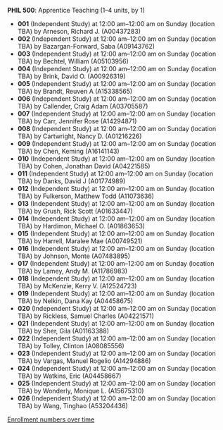 **PHIL 500**: Apprentice Teaching (1–4 units, by 1)

- **001** (Independent Study) at 12:00 am–12:00 am on Sunday (location TBA) by Arneson, Richard J. (A00437283)
- **002** (Independent Study) at 12:00 am–12:00 am on Sunday (location TBA) by Bazargan-Forward, Saba (A09143762)
- **003** (Independent Study) at 12:00 am–12:00 am on Sunday (location TBA) by Bechtel, William (A05103956)
- **004** (Independent Study) at 12:00 am–12:00 am on Sunday (location TBA) by Brink, David O. (A00926319)
- **005** (Independent Study) at 12:00 am–12:00 am on Sunday (location TBA) by Brandt, Reuven A (A15338565)
- **006** (Independent Study) at 12:00 am–12:00 am on Sunday (location TBA) by Callender, Craig Adam (A03705587)
- **007** (Independent Study) at 12:00 am–12:00 am on Sunday (location TBA) by Carr, Jennifer Rose (A14294871)
- **008** (Independent Study) at 12:00 am–12:00 am on Sunday (location TBA) by Cartwright, Nancy D. (A01216226)
- **009** (Independent Study) at 12:00 am–12:00 am on Sunday (location TBA) by Chen, Keming (A16141143)
- **010** (Independent Study) at 12:00 am–12:00 am on Sunday (location TBA) by Cohen, Jonathan David (A04221585)
- **011** (Independent Study) at 12:00 am–12:00 am on Sunday (location TBA) by Danks, David J (A01774989)
- **012** (Independent Study) at 12:00 am–12:00 am on Sunday (location TBA) by Fulkerson, Matthew Todd (A11073636)
- **013** (Independent Study) at 12:00 am–12:00 am on Sunday (location TBA) by Grush, Rick Scott (A01633447)
- **014** (Independent Study) at 12:00 am–12:00 am on Sunday (location TBA) by Hardimon, Michael O. (A01863653)
- **015** (Independent Study) at 12:00 am–12:00 am on Sunday (location TBA) by Harrell, Maralee Mae (A00749521)
- **016** (Independent Study) at 12:00 am–12:00 am on Sunday (location TBA) by Johnson, Monte (A07483895)
- **017** (Independent Study) at 12:00 am–12:00 am on Sunday (location TBA) by Lamey, Andy M. (A11786983)
- **018** (Independent Study) at 12:00 am–12:00 am on Sunday (location TBA) by McKenzie, Kerry V. (A12524723)
- **019** (Independent Study) at 12:00 am–12:00 am on Sunday (location TBA) by Nelkin, Dana Kay (A04458675)
- **020** (Independent Study) at 12:00 am–12:00 am on Sunday (location TBA) by Rickless, Samuel Charles (A04221571)
- **021** (Independent Study) at 12:00 am–12:00 am on Sunday (location TBA) by Sher, Gila (A01163388)
- **022** (Independent Study) at 12:00 am–12:00 am on Sunday (location TBA) by Tolley, Clinton (A08085556)
- **023** (Independent Study) at 12:00 am–12:00 am on Sunday (location TBA) by Vargas, Manuel Rogelio (A14294886)
- **024** (Independent Study) at 12:00 am–12:00 am on Sunday (location TBA) by Watkins, Eric (A04458667)
- **025** (Independent Study) at 12:00 am–12:00 am on Sunday (location TBA) by Wonderly, Monique L. (A15675310)
- **026** (Independent Study) at 12:00 am–12:00 am on Sunday (location TBA) by Wang, Tinghao (A53204436)

[Enrollment numbers over time](./PHIL500.tsv)
